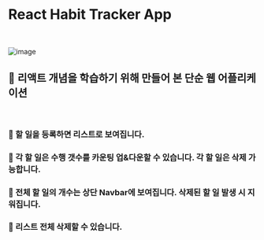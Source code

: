 # React Habit Tracker App

</br>

![image](https://user-images.githubusercontent.com/45444757/172644589-5f021d6c-84c0-49bf-bb7a-d7ca6bb0c1b2.png)

## 🚩 리액트 개념을 학습하기 위해 만들어 본 단순 웹 어플리케이션

</br>

### 🔸 할 일을 등록하면 리스트로 보여집니다. 

### 🔸 각 할 일은 수행 갯수를 카운팅 업&다운할 수 있습니다. 각 할 일은 삭제 가능합니다. 

### 🔸 전체 할 일의 개수는 상단 Navbar에 보여집니다. 삭제된 할 일 발생 시 지워집니다.

### 🔸 리스트 전체 삭제할 수 있습니다.
